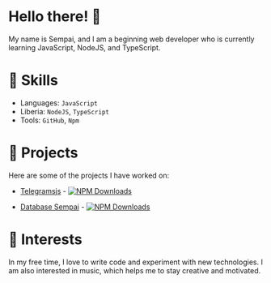 # Hello there! 👋
My name is Sempai, and I am a beginning web developer who is currently learning JavaScript, NodeJS, and TypeScript.

# 🫣 Skills
- Languages: `JavaScript`
- Liberia: `NodeJS`,  `TypeScript`
- Tools: `GitHub`, `Npm`

# 📜 Projects
Here are some of the projects I have worked on:

- [Telegramsjs](https://github.com/Sempai-07/telegramsjs) - [![NPM Downloads](https://img.shields.io/npm/dt/telegramsjs.svg?maxAge=3600)](https://www.npmjs.com/package/telegramsjs)

- [Database Sempai](https://github.com/Sempai-07/database-sempai) - [![NPM Downloads](https://img.shields.io/npm/dt/database-sempai.svg?maxAge=3600)](https://www.npmjs.com/package/database-sempai)


# 🥱 Interests
In my free time, I love to write code and experiment with new technologies. I am also interested in music, which helps me to stay creative and motivated.

